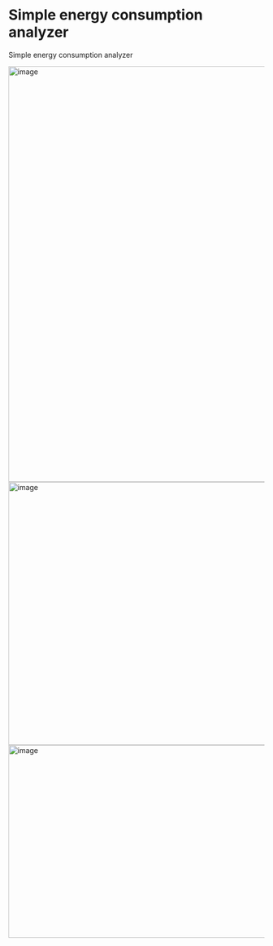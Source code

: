 # Simple energy consumption analyzer

Simple energy consumption analyzer

<img width="1025" height="817" alt="image" src="https://github.com/user-attachments/assets/1fda73be-c2b2-4aaf-8dce-687f649d0197" />

<img width="1025" height="517" alt="image" src="https://github.com/user-attachments/assets/c28247f0-2d4e-4c4c-916f-384e5aad74bb" />

<img width="1025" height="379" alt="image" src="https://github.com/user-attachments/assets/5550e23e-e5d2-4523-94c5-e7bb4d1b5c82" />

